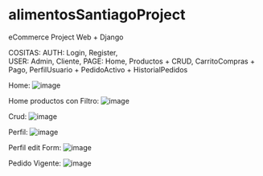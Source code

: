 # alimentosSantiagoProject
eCommerce Project Web + Django

COSITAS:
AUTH: Login, Register,  
USER: Admin, Cliente,
PAGE: Home, 
Productos + CRUD,
CarritoCompras + Pago,
PerfilUsuario + PedidoActivo + HistorialPedidos

Home:
![image](https://user-images.githubusercontent.com/101838235/172025800-1e6d4436-8406-4f22-8afd-573db58995c7.png)

Home productos con Filtro:
![image](https://user-images.githubusercontent.com/101838235/172025877-4a18a7e9-1097-450b-893f-417fec97ba24.png)

Crud:
![image](https://user-images.githubusercontent.com/101838235/172025807-9e4a0ce4-eea0-40e3-884d-ec1546e4150d.png)

Perfil:
![image](https://user-images.githubusercontent.com/101838235/172025842-7148c824-7279-4f79-9b64-64f66969dac5.png)

Perfil edit Form:
![image](https://user-images.githubusercontent.com/101838235/172025855-ba663952-d5ce-4d8e-b265-4c2cd26a643d.png)

Pedido Vigente:
![image](https://user-images.githubusercontent.com/101838235/172025865-cda99b34-4d78-469b-aeb4-b6206f5a5e5b.png)
